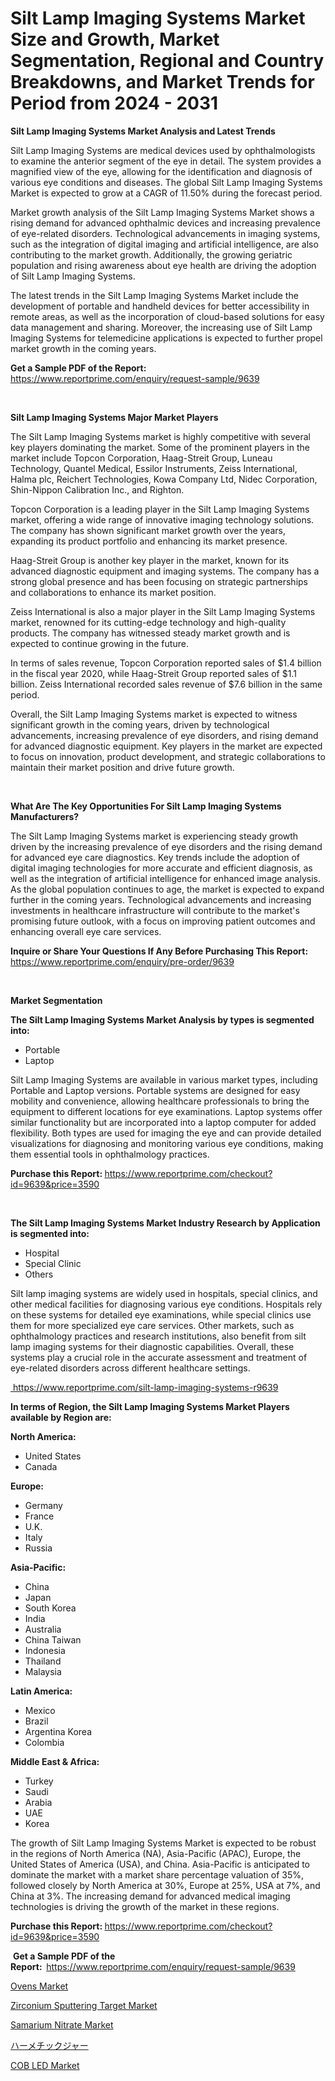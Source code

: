 <p><h1>Silt Lamp Imaging Systems Market Size and Growth, Market Segmentation, Regional and Country Breakdowns, and Market Trends for Period from 2024 -  2031</h1></p><p><strong>Silt Lamp Imaging Systems Market Analysis and Latest Trends</strong></p>
<p><p>Silt Lamp Imaging Systems are medical devices used by ophthalmologists to examine the anterior segment of the eye in detail. The system provides a magnified view of the eye, allowing for the identification and diagnosis of various eye conditions and diseases. The global Silt Lamp Imaging Systems Market is expected to grow at a CAGR of 11.50% during the forecast period.</p><p>Market growth analysis of the Silt Lamp Imaging Systems Market shows a rising demand for advanced ophthalmic devices and increasing prevalence of eye-related disorders. Technological advancements in imaging systems, such as the integration of digital imaging and artificial intelligence, are also contributing to the market growth. Additionally, the growing geriatric population and rising awareness about eye health are driving the adoption of Silt Lamp Imaging Systems.</p><p>The latest trends in the Silt Lamp Imaging Systems Market include the development of portable and handheld devices for better accessibility in remote areas, as well as the incorporation of cloud-based solutions for easy data management and sharing. Moreover, the increasing use of Silt Lamp Imaging Systems for telemedicine applications is expected to further propel market growth in the coming years.</p></p>
<p><strong>Get a Sample PDF of the Report:&nbsp;</strong> <a href="https://www.reportprime.com/enquiry/request-sample/9639">https://www.reportprime.com/enquiry/request-sample/9639</a></p>
<p>&nbsp;</p>
<p><strong>Silt Lamp Imaging Systems Major Market Players</strong></p>
<p><p>The Silt Lamp Imaging Systems market is highly competitive with several key players dominating the market. Some of the prominent players in the market include Topcon Corporation, Haag-Streit Group, Luneau Technology, Quantel Medical, Essilor Instruments, Zeiss International, Halma plc, Reichert Technologies, Kowa Company Ltd, Nidec Corporation, Shin-Nippon Calibration Inc., and Righton.</p><p>Topcon Corporation is a leading player in the Silt Lamp Imaging Systems market, offering a wide range of innovative imaging technology solutions. The company has shown significant market growth over the years, expanding its product portfolio and enhancing its market presence.</p><p>Haag-Streit Group is another key player in the market, known for its advanced diagnostic equipment and imaging systems. The company has a strong global presence and has been focusing on strategic partnerships and collaborations to enhance its market position.</p><p>Zeiss International is also a major player in the Silt Lamp Imaging Systems market, renowned for its cutting-edge technology and high-quality products. The company has witnessed steady market growth and is expected to continue growing in the future.</p><p>In terms of sales revenue, Topcon Corporation reported sales of $1.4 billion in the fiscal year 2020, while Haag-Streit Group reported sales of $1.1 billion. Zeiss International recorded sales revenue of $7.6 billion in the same period.</p><p>Overall, the Silt Lamp Imaging Systems market is expected to witness significant growth in the coming years, driven by technological advancements, increasing prevalence of eye disorders, and rising demand for advanced diagnostic equipment. Key players in the market are expected to focus on innovation, product development, and strategic collaborations to maintain their market position and drive future growth.</p></p>
<p>&nbsp;</p>
<p><strong>What Are The Key Opportunities For Silt Lamp Imaging Systems Manufacturers?</strong></p>
<p><p>The Silt Lamp Imaging Systems market is experiencing steady growth driven by the increasing prevalence of eye disorders and the rising demand for advanced eye care diagnostics. Key trends include the adoption of digital imaging technologies for more accurate and efficient diagnosis, as well as the integration of artificial intelligence for enhanced image analysis. As the global population continues to age, the market is expected to expand further in the coming years. Technological advancements and increasing investments in healthcare infrastructure will contribute to the market's promising future outlook, with a focus on improving patient outcomes and enhancing overall eye care services.</p></p>
<p><strong>Inquire or Share Your Questions If Any Before Purchasing This Report:</strong> <a href="https://www.reportprime.com/enquiry/pre-order/9639">https://www.reportprime.com/enquiry/pre-order/9639</a></p>
<p>&nbsp;</p>
<p><strong>Market Segmentation</strong></p>
<p><strong>The Silt Lamp Imaging Systems Market Analysis by types is segmented into:</strong></p>
<p><ul><li>Portable</li><li>Laptop</li></ul></p>
<p><p>Silt Lamp Imaging Systems are available in various market types, including Portable and Laptop versions. Portable systems are designed for easy mobility and convenience, allowing healthcare professionals to bring the equipment to different locations for eye examinations. Laptop systems offer similar functionality but are incorporated into a laptop computer for added flexibility. Both types are used for imaging the eye and can provide detailed visualizations for diagnosing and monitoring various eye conditions, making them essential tools in ophthalmology practices.</p></p>
<p><strong>Purchase this Report:&nbsp;</strong><a href="https://www.reportprime.com/checkout?id=9639&price=3590">https://www.reportprime.com/checkout?id=9639&price=3590</a></p>
<p>&nbsp;</p>
<p><strong>The Silt Lamp Imaging Systems Market Industry Research by Application is segmented into:</strong></p>
<p><ul><li>Hospital</li><li>Special Clinic</li><li>Others</li></ul></p>
<p><p>Silt lamp imaging systems are widely used in hospitals, special clinics, and other medical facilities for diagnosing various eye conditions. Hospitals rely on these systems for detailed eye examinations, while special clinics use them for more specialized eye care services. Other markets, such as ophthalmology practices and research institutions, also benefit from silt lamp imaging systems for their diagnostic capabilities. Overall, these systems play a crucial role in the accurate assessment and treatment of eye-related disorders across different healthcare settings.</p></p>
<p><a href="https://www.reportprime.com/silt-lamp-imaging-systems-r9639">&nbsp;https://www.reportprime.com/silt-lamp-imaging-systems-r9639</a></p>
<p><strong>In terms of Region, the Silt Lamp Imaging Systems Market Players available by Region are:</strong></p>
<p>
    <p> <strong> North America: </strong>
        <ul>
            <li>United States</li>
            <li>Canada</li>
        </ul>
        </p> 
    <p> <strong> Europe: </strong>
        <ul>
            <li>Germany</li>
            <li>France</li>
            <li>U.K.</li>
            <li>Italy</li>
            <li>Russia</li>
        </ul>
        </p> 
    <p> <strong> Asia-Pacific: </strong>
        <ul>
            <li>China</li>
            <li>Japan</li>
            <li>South Korea</li>
            <li>India</li>
            <li>Australia</li>
            <li>China Taiwan</li>
            <li>Indonesia</li>
            <li>Thailand</li>
            <li>Malaysia</li>
        </ul>
        </p> 
    <p> <strong> Latin America: </strong>
        <ul>
            <li>Mexico</li>
            <li>Brazil</li>
            <li>Argentina Korea</li>
            <li>Colombia</li>
        </ul>
        </p> 
    <p> <strong> Middle East & Africa: </strong>
        <ul>
            <li>Turkey</li>
            <li>Saudi</li>
            <li>Arabia</li>
            <li>UAE</li>
            <li>Korea</li>
        </ul>
    </p>
    </p>
<p><p>The growth of Silt Lamp Imaging Systems Market is expected to be robust in the regions of North America (NA), Asia-Pacific (APAC), Europe, the United States of America (USA), and China. Asia-Pacific is anticipated to dominate the market with a market share percentage valuation of 35%, followed closely by North America at 30%, Europe at 25%, USA at 7%, and China at 3%. The increasing demand for advanced medical imaging technologies is driving the growth of the market in these regions.</p></p>
<p><strong>Purchase this Report: </strong><a href="https://www.reportprime.com/checkout?id=9639&price=3590">https://www.reportprime.com/checkout?id=9639&price=3590</a></p>
<p>&nbsp;<strong>Get a Sample PDF of the Report:&nbsp;&nbsp;</strong><a href="https://www.reportprime.com/enquiry/request-sample/9639">https://www.reportprime.com/enquiry/request-sample/9639</a></p>
<p><strong></strong></p>
<p><p><a href="https://view.publitas.com/reportprime-1/ovens-market-analysis-its-cagr-market-segmentation-and-global-industry-overview/">Ovens Market</a></p><p><a href="https://www.linkedin.com/pulse/zirconium-sputtering-target-market-challenges-opportunities-cwgre?trackingId=jaze5EiCVSno51wdiYJBnQ%3D%3D">Zirconium Sputtering Target Market</a></p><p><a href="https://www.linkedin.com/pulse/samarium-nitrate-market-challenges-opportunities-growth-s40je?trackingId=S5Uq%2BJIE45U%2BsVjXWaOTLw%3D%3D">Samarium Nitrate Market</a></p><p><a href="https://medium.com/@carllane655/%E5%AF%86%E5%B0%81%E3%82%B8%E3%83%A3%E3%83%BC%E5%B8%82%E5%A0%B4%E5%88%86%E6%9E%90-%E3%81%9D%E3%81%AEcagr-%E5%B8%82%E5%A0%B4%E3%82%BB%E3%82%B0%E3%83%A1%E3%83%B3%E3%83%86%E3%83%BC%E3%82%B7%E3%83%A7%E3%83%B3-%E3%81%8A%E3%82%88%E3%81%B3%E3%82%B0%E3%83%AD%E3%83%BC%E3%83%90%E3%83%AB%E7%94%A3%E6%A5%AD%E3%81%AE%E6%A6%82%E8%A6%81-b6db1c959607">ハーメチックジャー</a></p><p><a href="https://unruly-ladybug-44b.notion.site/COB-LED-Market-Share-Evolution-and-Market-Growth-Trends-2024-2031-fb48c40377c34f0fbc17101074ea98ef">COB LED Market</a></p></p>